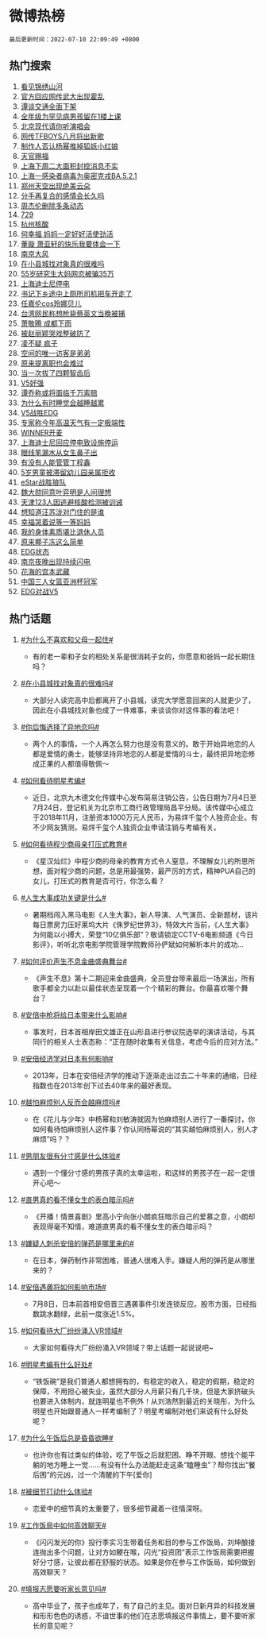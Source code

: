 # 微博热榜

`最后更新时间：2022-07-10 22:09:49 +0800`

## 热门搜索

1. [看见锦绣山河](https://m.weibo.cn/search?containerid=100103type%3D1%26t%3D10%26q%3D%23%E7%9C%8B%E8%A7%81%E9%94%A6%E7%BB%A3%E5%B1%B1%E6%B2%B3%23&stream_entry_id=51&isnewpage=1&extparam=seat%3D1%26filter_type%3Drealtimehot%26dgr%3D0%26cate%3D10103%26pos%3D0%26c_type%3D51%26display_time%3D1657462188%26pre_seqid%3D165746218818602870237&luicode=10000011&lfid=106003type%253D25%2526t%253D3%2526disable_hot%253D1%2526filter_type%253Drealtimehot)
1. [官方回应网传武大出现霍乱](https://m.weibo.cn/search?containerid=100103type%3D1%26t%3D10%26q%3D%23%E5%AE%98%E6%96%B9%E5%9B%9E%E5%BA%94%E7%BD%91%E4%BC%A0%E6%AD%A6%E5%A4%A7%E5%87%BA%E7%8E%B0%E9%9C%8D%E4%B9%B1%23&stream_entry_id=31&isnewpage=1&extparam=seat%3D1%26filter_type%3Drealtimehot%26dgr%3D0%26c_type%3D31%26realpos%3D1%26flag%3D2%26cate%3D0%26lcate%3D5001%26pos%3D0%26display_time%3D1657462188%26pre_seqid%3D165746218818602870237&luicode=10000011&lfid=106003type%253D25%2526t%253D3%2526disable_hot%253D1%2526filter_type%253Drealtimehot)
1. [谭谈交通全面下架](https://m.weibo.cn/search?containerid=100103type%3D1%26t%3D10%26q%3D%23%E8%B0%AD%E8%B0%88%E4%BA%A4%E9%80%9A%E5%85%A8%E9%9D%A2%E4%B8%8B%E6%9E%B6%23&stream_entry_id=31&isnewpage=1&extparam=seat%3D1%26filter_type%3Drealtimehot%26dgr%3D0%26c_type%3D31%26realpos%3D2%26flag%3D16%26cate%3D0%26lcate%3D5001%26pos%3D1%26display_time%3D1657462188%26pre_seqid%3D165746218818602870237&luicode=10000011&lfid=106003type%253D25%2526t%253D3%2526disable_hot%253D1%2526filter_type%253Drealtimehot)
1. [全年级为罕见病男孩留在1楼上课](https://m.weibo.cn/search?containerid=100103type%3D1%26t%3D10%26q%3D%23%E5%85%A8%E5%B9%B4%E7%BA%A7%E4%B8%BA%E7%BD%95%E8%A7%81%E7%97%85%E7%94%B7%E5%AD%A9%E7%95%99%E5%9C%A81%E6%A5%BC%E4%B8%8A%E8%AF%BE%23&stream_entry_id=31&isnewpage=1&extparam=seat%3D1%26filter_type%3Drealtimehot%26dgr%3D0%26c_type%3D31%26realpos%3D3%26flag%3D0%26cate%3D0%26lcate%3D5001%26pos%3D2%26display_time%3D1657462188%26pre_seqid%3D165746218818602870237&luicode=10000011&lfid=106003type%253D25%2526t%253D3%2526disable_hot%253D1%2526filter_type%253Drealtimehot)
1. [北京现代请你听演唱会](https://m.weibo.cn/search?containerid=100103type%3D1%26t%3D10%26q%3D%23%E5%8C%97%E4%BA%AC%E7%8E%B0%E4%BB%A3%E8%AF%B7%E4%BD%A0%E5%90%AC%E6%BC%94%E5%94%B1%E4%BC%9A%23&stream_entry_id=31&isnewpage=1&extparam=seat%3D1%26filter_type%3Drealtimehot%26adid%3D159194%26c_type%3D31%26dgr%3D0%26cate%3D0%26topic_ad%3D1%26lcate%3D5001%26pos%3D3%26display_time%3D1657462188%26pre_seqid%3D165746218818602870237&luicode=10000011&lfid=106003type%253D25%2526t%253D3%2526disable_hot%253D1%2526filter_type%253Drealtimehot)
1. [网传TFBOYS八月将出新歌](https://m.weibo.cn/search?containerid=100103type%3D1%26t%3D10%26q%3D%23%E7%BD%91%E4%BC%A0TFBOYS%E5%85%AB%E6%9C%88%E5%B0%86%E5%87%BA%E6%96%B0%E6%AD%8C%23&stream_entry_id=31&isnewpage=1&extparam=seat%3D1%26filter_type%3Drealtimehot%26dgr%3D0%26c_type%3D31%26realpos%3D4%26flag%3D2%26cate%3D0%26lcate%3D5001%26pos%3D4%26display_time%3D1657462188%26pre_seqid%3D165746218818602870237&luicode=10000011&lfid=106003type%253D25%2526t%253D3%2526disable_hot%253D1%2526filter_type%253Drealtimehot)
1. [制作人否认杨幂推掉狐妖小红娘](https://m.weibo.cn/search?containerid=100103type%3D1%26t%3D10%26q%3D%23%E5%88%B6%E4%BD%9C%E4%BA%BA%E5%90%A6%E8%AE%A4%E6%9D%A8%E5%B9%82%E6%8E%A8%E6%8E%89%E7%8B%90%E5%A6%96%E5%B0%8F%E7%BA%A2%E5%A8%98%23&stream_entry_id=31&isnewpage=1&extparam=seat%3D1%26filter_type%3Drealtimehot%26dgr%3D0%26c_type%3D31%26realpos%3D5%26flag%3D2%26cate%3D0%26lcate%3D5001%26pos%3D5%26display_time%3D1657462188%26pre_seqid%3D165746218818602870237&luicode=10000011&lfid=106003type%253D25%2526t%253D3%2526disable_hot%253D1%2526filter_type%253Drealtimehot)
1. [天官赐福](https://m.weibo.cn/search?containerid=100103type%3D1%26t%3D10%26q%3D%E5%A4%A9%E5%AE%98%E8%B5%90%E7%A6%8F&stream_entry_id=31&isnewpage=1&extparam=seat%3D1%26filter_type%3Drealtimehot%26dgr%3D0%26c_type%3D31%26realpos%3D6%26flag%3D16%26cate%3D0%26lcate%3D5001%26pos%3D6%26display_time%3D1657462188%26pre_seqid%3D165746218818602870237&luicode=10000011&lfid=106003type%253D25%2526t%253D3%2526disable_hot%253D1%2526filter_type%253Drealtimehot)
1. [上海下周二大面积封控消息不实](https://m.weibo.cn/search?containerid=100103type%3D1%26t%3D10%26q%3D%23%E4%B8%8A%E6%B5%B7%E4%B8%8B%E5%91%A8%E4%BA%8C%E5%A4%A7%E9%9D%A2%E7%A7%AF%E5%B0%81%E6%8E%A7%E6%B6%88%E6%81%AF%E4%B8%8D%E5%AE%9E%23&stream_entry_id=31&isnewpage=1&extparam=seat%3D1%26filter_type%3Drealtimehot%26dgr%3D0%26c_type%3D31%26realpos%3D7%26flag%3D0%26cate%3D0%26lcate%3D5001%26pos%3D7%26display_time%3D1657462188%26pre_seqid%3D165746218818602870237&luicode=10000011&lfid=106003type%253D25%2526t%253D3%2526disable_hot%253D1%2526filter_type%253Drealtimehot)
1. [上海一感染者病毒为奥密克戎BA.5.2.1](https://m.weibo.cn/search?containerid=100103type%3D1%26t%3D10%26q%3D%23%E4%B8%8A%E6%B5%B7%E4%B8%80%E6%84%9F%E6%9F%93%E8%80%85%E7%97%85%E6%AF%92%E4%B8%BA%E5%A5%A5%E5%AF%86%E5%85%8B%E6%88%8EBA.5.2.1%23&stream_entry_id=31&isnewpage=1&extparam=seat%3D1%26filter_type%3Drealtimehot%26dgr%3D0%26c_type%3D31%26realpos%3D8%26flag%3D2%26cate%3D0%26lcate%3D5001%26pos%3D8%26display_time%3D1657462188%26pre_seqid%3D165746218818602870237&luicode=10000011&lfid=106003type%253D25%2526t%253D3%2526disable_hot%253D1%2526filter_type%253Drealtimehot)
1. [郑州天空出现绝美云朵](https://m.weibo.cn/search?containerid=100103type%3D1%26t%3D10%26q%3D%23%E9%83%91%E5%B7%9E%E5%A4%A9%E7%A9%BA%E5%87%BA%E7%8E%B0%E7%BB%9D%E7%BE%8E%E4%BA%91%E6%9C%B5%23&stream_entry_id=31&isnewpage=1&extparam=seat%3D1%26filter_type%3Drealtimehot%26dgr%3D0%26c_type%3D31%26realpos%3D9%26flag%3D0%26cate%3D0%26lcate%3D5001%26pos%3D9%26display_time%3D1657462188%26pre_seqid%3D165746218818602870237&luicode=10000011&lfid=106003type%253D25%2526t%253D3%2526disable_hot%253D1%2526filter_type%253Drealtimehot)
1. [分手再复合的感情会长久吗](https://m.weibo.cn/search?containerid=100103type%3D1%26t%3D10%26q%3D%23%E5%88%86%E6%89%8B%E5%86%8D%E5%A4%8D%E5%90%88%E7%9A%84%E6%84%9F%E6%83%85%E4%BC%9A%E9%95%BF%E4%B9%85%E5%90%97%23&stream_entry_id=31&isnewpage=1&extparam=seat%3D1%26filter_type%3Drealtimehot%26dgr%3D0%26c_type%3D31%26realpos%3D10%26flag%3D0%26cate%3D0%26lcate%3D5001%26pos%3D10%26display_time%3D1657462188%26pre_seqid%3D165746218818602870237&luicode=10000011&lfid=106003type%253D25%2526t%253D3%2526disable_hot%253D1%2526filter_type%253Drealtimehot)
1. [周杰伦删除多条动态](https://m.weibo.cn/search?containerid=100103type%3D1%26t%3D10%26q%3D%23%E5%91%A8%E6%9D%B0%E4%BC%A6%E5%88%A0%E9%99%A4%E5%A4%9A%E6%9D%A1%E5%8A%A8%E6%80%81%23&stream_entry_id=31&isnewpage=1&extparam=seat%3D1%26filter_type%3Drealtimehot%26dgr%3D0%26c_type%3D31%26realpos%3D11%26flag%3D2%26cate%3D0%26lcate%3D5001%26pos%3D11%26display_time%3D1657462188%26pre_seqid%3D165746218818602870237&luicode=10000011&lfid=106003type%253D25%2526t%253D3%2526disable_hot%253D1%2526filter_type%253Drealtimehot)
1. [729](https://m.weibo.cn/search?containerid=100103type%3D1%26t%3D10%26q%3D729&stream_entry_id=31&isnewpage=1&extparam=seat%3D1%26filter_type%3Drealtimehot%26dgr%3D0%26c_type%3D31%26realpos%3D12%26flag%3D2%26cate%3D0%26lcate%3D5001%26pos%3D12%26display_time%3D1657462188%26pre_seqid%3D165746218818602870237&luicode=10000011&lfid=106003type%253D25%2526t%253D3%2526disable_hot%253D1%2526filter_type%253Drealtimehot)
1. [杭州核酸](https://m.weibo.cn/search?containerid=100103type%3D1%26t%3D10%26q%3D%23%E6%9D%AD%E5%B7%9E%E6%A0%B8%E9%85%B8%23&stream_entry_id=31&isnewpage=1&extparam=seat%3D1%26filter_type%3Drealtimehot%26dgr%3D0%26c_type%3D31%26realpos%3D13%26flag%3D0%26cate%3D0%26lcate%3D5001%26pos%3D13%26display_time%3D1657462188%26pre_seqid%3D165746218818602870237&luicode=10000011&lfid=106003type%253D25%2526t%253D3%2526disable_hot%253D1%2526filter_type%253Drealtimehot)
1. [何幸福 妈妈一定好好活使劲活](https://m.weibo.cn/search?containerid=100103type%3D1%26t%3D10%26q%3D%E4%BD%95%E5%B9%B8%E7%A6%8F+%E5%A6%88%E5%A6%88%E4%B8%80%E5%AE%9A%E5%A5%BD%E5%A5%BD%E6%B4%BB%E4%BD%BF%E5%8A%B2%E6%B4%BB&stream_entry_id=31&isnewpage=1&extparam=seat%3D1%26filter_type%3Drealtimehot%26dgr%3D0%26c_type%3D31%26realpos%3D14%26flag%3D1%26cate%3D0%26lcate%3D5001%26pos%3D14%26display_time%3D1657462188%26pre_seqid%3D165746218818602870237&luicode=10000011&lfid=106003type%253D25%2526t%253D3%2526disable_hot%253D1%2526filter_type%253Drealtimehot)
1. [董璇 萧亚轩的快乐我要体会一下](https://m.weibo.cn/search?containerid=100103type%3D1%26t%3D10%26q%3D%E8%91%A3%E7%92%87+%E8%90%A7%E4%BA%9A%E8%BD%A9%E7%9A%84%E5%BF%AB%E4%B9%90%E6%88%91%E8%A6%81%E4%BD%93%E4%BC%9A%E4%B8%80%E4%B8%8B&stream_entry_id=31&isnewpage=1&extparam=seat%3D1%26filter_type%3Drealtimehot%26dgr%3D0%26c_type%3D31%26realpos%3D15%26flag%3D1%26cate%3D0%26lcate%3D5001%26pos%3D15%26display_time%3D1657462188%26pre_seqid%3D165746218818602870237&luicode=10000011&lfid=106003type%253D25%2526t%253D3%2526disable_hot%253D1%2526filter_type%253Drealtimehot)
1. [南京大风](https://m.weibo.cn/search?containerid=100103type%3D1%26t%3D10%26q%3D%E5%8D%97%E4%BA%AC%E5%A4%A7%E9%A3%8E&stream_entry_id=31&isnewpage=1&extparam=seat%3D1%26filter_type%3Drealtimehot%26dgr%3D0%26c_type%3D31%26realpos%3D16%26flag%3D1%26cate%3D0%26lcate%3D5001%26pos%3D16%26display_time%3D1657462188%26pre_seqid%3D165746218818602870237&luicode=10000011&lfid=106003type%253D25%2526t%253D3%2526disable_hot%253D1%2526filter_type%253Drealtimehot)
1. [在小县城找对象真的很难吗](https://m.weibo.cn/search?containerid=100103type%3D1%26t%3D10%26q%3D%23%E5%9C%A8%E5%B0%8F%E5%8E%BF%E5%9F%8E%E6%89%BE%E5%AF%B9%E8%B1%A1%E7%9C%9F%E7%9A%84%E5%BE%88%E9%9A%BE%E5%90%97%23&stream_entry_id=31&isnewpage=1&extparam=seat%3D1%26filter_type%3Drealtimehot%26dgr%3D0%26c_type%3D31%26realpos%3D17%26flag%3D0%26cate%3D0%26lcate%3D5001%26pos%3D17%26display_time%3D1657462188%26pre_seqid%3D165746218818602870237&luicode=10000011&lfid=106003type%253D25%2526t%253D3%2526disable_hot%253D1%2526filter_type%253Drealtimehot)
1. [55岁研究生大妈网恋被骗35万](https://m.weibo.cn/search?containerid=100103type%3D1%26t%3D10%26q%3D%2355%E5%B2%81%E7%A0%94%E7%A9%B6%E7%94%9F%E5%A4%A7%E5%A6%88%E7%BD%91%E6%81%8B%E8%A2%AB%E9%AA%9735%E4%B8%87%23&stream_entry_id=31&isnewpage=1&extparam=seat%3D1%26filter_type%3Drealtimehot%26dgr%3D0%26c_type%3D31%26realpos%3D18%26flag%3D0%26cate%3D0%26lcate%3D5001%26pos%3D18%26display_time%3D1657462188%26pre_seqid%3D165746218818602870237&luicode=10000011&lfid=106003type%253D25%2526t%253D3%2526disable_hot%253D1%2526filter_type%253Drealtimehot)
1. [上海迪士尼停电](https://m.weibo.cn/search?containerid=100103type%3D1%26t%3D10%26q%3D%23%E4%B8%8A%E6%B5%B7%E8%BF%AA%E5%A3%AB%E5%B0%BC%E5%81%9C%E7%94%B5%23&stream_entry_id=31&isnewpage=1&extparam=seat%3D1%26filter_type%3Drealtimehot%26dgr%3D0%26c_type%3D31%26realpos%3D19%26flag%3D0%26cate%3D0%26lcate%3D5001%26pos%3D19%26display_time%3D1657462188%26pre_seqid%3D165746218818602870237&luicode=10000011&lfid=106003type%253D25%2526t%253D3%2526disable_hot%253D1%2526filter_type%253Drealtimehot)
1. [书记下乡途中上厕所司机把车开走了](https://m.weibo.cn/search?containerid=100103type%3D1%26t%3D10%26q%3D%23%E4%B9%A6%E8%AE%B0%E4%B8%8B%E4%B9%A1%E9%80%94%E4%B8%AD%E4%B8%8A%E5%8E%95%E6%89%80%E5%8F%B8%E6%9C%BA%E6%8A%8A%E8%BD%A6%E5%BC%80%E8%B5%B0%E4%BA%86%23&stream_entry_id=31&isnewpage=1&extparam=seat%3D1%26filter_type%3Drealtimehot%26dgr%3D0%26c_type%3D31%26realpos%3D20%26flag%3D0%26cate%3D0%26lcate%3D5001%26pos%3D20%26display_time%3D1657462188%26pre_seqid%3D165746218818602870237&luicode=10000011&lfid=106003type%253D25%2526t%253D3%2526disable_hot%253D1%2526filter_type%253Drealtimehot)
1. [任嘉伦cos玲娜贝儿](https://m.weibo.cn/search?containerid=100103type%3D1%26t%3D10%26q%3D%23%E4%BB%BB%E5%98%89%E4%BC%A6cos%E7%8E%B2%E5%A8%9C%E8%B4%9D%E5%84%BF%23&stream_entry_id=31&isnewpage=1&extparam=seat%3D1%26filter_type%3Drealtimehot%26dgr%3D0%26c_type%3D31%26realpos%3D21%26flag%3D0%26cate%3D0%26lcate%3D5001%26pos%3D21%26display_time%3D1657462188%26pre_seqid%3D165746218818602870237&luicode=10000011&lfid=106003type%253D25%2526t%253D3%2526disable_hot%253D1%2526filter_type%253Drealtimehot)
1. [台湾网民称想枪毙蔡英文当晚被捕](https://m.weibo.cn/search?containerid=100103type%3D1%26t%3D10%26q%3D%23%E5%8F%B0%E6%B9%BE%E7%BD%91%E6%B0%91%E7%A7%B0%E6%83%B3%E6%9E%AA%E6%AF%99%E8%94%A1%E8%8B%B1%E6%96%87%E5%BD%93%E6%99%9A%E8%A2%AB%E6%8D%95%23&stream_entry_id=31&isnewpage=1&extparam=seat%3D1%26filter_type%3Drealtimehot%26dgr%3D0%26c_type%3D31%26realpos%3D22%26flag%3D2%26cate%3D0%26lcate%3D5001%26pos%3D22%26display_time%3D1657462188%26pre_seqid%3D165746218818602870237&luicode=10000011&lfid=106003type%253D25%2526t%253D3%2526disable_hot%253D1%2526filter_type%253Drealtimehot)
1. [萧敬腾 成都下雨](https://m.weibo.cn/search?containerid=100103type%3D1%26t%3D10%26q%3D%E8%90%A7%E6%95%AC%E8%85%BE+%E6%88%90%E9%83%BD%E4%B8%8B%E9%9B%A8&stream_entry_id=31&isnewpage=1&extparam=seat%3D1%26filter_type%3Drealtimehot%26dgr%3D0%26c_type%3D31%26realpos%3D23%26flag%3D1%26cate%3D0%26lcate%3D5001%26pos%3D23%26display_time%3D1657462188%26pre_seqid%3D165746218818602870237&luicode=10000011&lfid=106003type%253D25%2526t%253D3%2526disable_hot%253D1%2526filter_type%253Drealtimehot)
1. [被赵丽颖哭戏整破防了](https://m.weibo.cn/search?containerid=100103type%3D1%26t%3D10%26q%3D%E8%A2%AB%E8%B5%B5%E4%B8%BD%E9%A2%96%E5%93%AD%E6%88%8F%E6%95%B4%E7%A0%B4%E9%98%B2%E4%BA%86&stream_entry_id=31&isnewpage=1&extparam=seat%3D1%26filter_type%3Drealtimehot%26dgr%3D0%26c_type%3D31%26realpos%3D24%26flag%3D1%26cate%3D0%26lcate%3D5001%26pos%3D24%26display_time%3D1657462188%26pre_seqid%3D165746218818602870237&luicode=10000011&lfid=106003type%253D25%2526t%253D3%2526disable_hot%253D1%2526filter_type%253Drealtimehot)
1. [凌不疑 疯子](https://m.weibo.cn/search?containerid=100103type%3D1%26t%3D10%26q%3D%E5%87%8C%E4%B8%8D%E7%96%91+%E7%96%AF%E5%AD%90&stream_entry_id=31&isnewpage=1&extparam=seat%3D1%26filter_type%3Drealtimehot%26dgr%3D0%26c_type%3D31%26realpos%3D25%26flag%3D0%26cate%3D0%26lcate%3D5001%26pos%3D25%26display_time%3D1657462188%26pre_seqid%3D165746218818602870237&luicode=10000011&lfid=106003type%253D25%2526t%253D3%2526disable_hot%253D1%2526filter_type%253Drealtimehot)
1. [空间的唯一访客是弟弟](https://m.weibo.cn/search?containerid=100103type%3D1%26t%3D10%26q%3D%23%E7%A9%BA%E9%97%B4%E7%9A%84%E5%94%AF%E4%B8%80%E8%AE%BF%E5%AE%A2%E6%98%AF%E5%BC%9F%E5%BC%9F%23&stream_entry_id=31&isnewpage=1&extparam=seat%3D1%26filter_type%3Drealtimehot%26dgr%3D0%26c_type%3D31%26realpos%3D26%26flag%3D1%26cate%3D0%26lcate%3D5001%26pos%3D26%26display_time%3D1657462188%26pre_seqid%3D165746218818602870237&luicode=10000011&lfid=106003type%253D25%2526t%253D3%2526disable_hot%253D1%2526filter_type%253Drealtimehot)
1. [原来提离职也会难过](https://m.weibo.cn/search?containerid=100103type%3D1%26t%3D10%26q%3D%23%E5%8E%9F%E6%9D%A5%E6%8F%90%E7%A6%BB%E8%81%8C%E4%B9%9F%E4%BC%9A%E9%9A%BE%E8%BF%87%23&stream_entry_id=31&isnewpage=1&extparam=seat%3D1%26filter_type%3Drealtimehot%26dgr%3D0%26c_type%3D31%26realpos%3D27%26flag%3D1%26cate%3D0%26lcate%3D5001%26pos%3D27%26display_time%3D1657462188%26pre_seqid%3D165746218818602870237&luicode=10000011&lfid=106003type%253D25%2526t%253D3%2526disable_hot%253D1%2526filter_type%253Drealtimehot)
1. [当一次拔了四颗智齿后](https://m.weibo.cn/search?containerid=100103type%3D1%26t%3D10%26q%3D%23%E5%BD%93%E4%B8%80%E6%AC%A1%E6%8B%94%E4%BA%86%E5%9B%9B%E9%A2%97%E6%99%BA%E9%BD%BF%E5%90%8E%23&stream_entry_id=31&isnewpage=1&extparam=seat%3D1%26filter_type%3Drealtimehot%26dgr%3D0%26c_type%3D31%26realpos%3D28%26flag%3D0%26cate%3D0%26lcate%3D5001%26pos%3D28%26display_time%3D1657462188%26pre_seqid%3D165746218818602870237&luicode=10000011&lfid=106003type%253D25%2526t%253D3%2526disable_hot%253D1%2526filter_type%253Drealtimehot)
1. [V5好强](https://m.weibo.cn/search?containerid=100103type%3D1%26t%3D10%26q%3DV5%E5%A5%BD%E5%BC%BA&stream_entry_id=31&isnewpage=1&extparam=seat%3D1%26filter_type%3Drealtimehot%26dgr%3D0%26c_type%3D31%26realpos%3D29%26flag%3D1%26cate%3D0%26lcate%3D5001%26pos%3D29%26display_time%3D1657462188%26pre_seqid%3D165746218818602870237&luicode=10000011&lfid=106003type%253D25%2526t%253D3%2526disable_hot%253D1%2526filter_type%253Drealtimehot)
1. [谭乔称或将面临千万索赔](https://m.weibo.cn/search?containerid=100103type%3D1%26t%3D10%26q%3D%23%E8%B0%AD%E4%B9%94%E7%A7%B0%E6%88%96%E5%B0%86%E9%9D%A2%E4%B8%B4%E5%8D%83%E4%B8%87%E7%B4%A2%E8%B5%94%23&stream_entry_id=31&isnewpage=1&extparam=seat%3D1%26filter_type%3Drealtimehot%26dgr%3D0%26c_type%3D31%26realpos%3D30%26flag%3D1%26cate%3D0%26lcate%3D5001%26pos%3D30%26display_time%3D1657462188%26pre_seqid%3D165746218818602870237&luicode=10000011&lfid=106003type%253D25%2526t%253D3%2526disable_hot%253D1%2526filter_type%253Drealtimehot)
1. [为什么有时睡觉会越睡越累](https://m.weibo.cn/search?containerid=100103type%3D1%26t%3D10%26q%3D%23%E4%B8%BA%E4%BB%80%E4%B9%88%E6%9C%89%E6%97%B6%E7%9D%A1%E8%A7%89%E4%BC%9A%E8%B6%8A%E7%9D%A1%E8%B6%8A%E7%B4%AF%23&stream_entry_id=31&isnewpage=1&extparam=seat%3D1%26filter_type%3Drealtimehot%26dgr%3D0%26c_type%3D31%26realpos%3D31%26flag%3D1%26cate%3D0%26lcate%3D5001%26pos%3D31%26display_time%3D1657462188%26pre_seqid%3D165746218818602870237&luicode=10000011&lfid=106003type%253D25%2526t%253D3%2526disable_hot%253D1%2526filter_type%253Drealtimehot)
1. [V5战胜EDG](https://m.weibo.cn/search?containerid=100103type%3D1%26t%3D10%26q%3D%23V5%E6%88%98%E8%83%9CEDG%23&stream_entry_id=31&isnewpage=1&extparam=seat%3D1%26filter_type%3Drealtimehot%26dgr%3D0%26c_type%3D31%26realpos%3D32%26flag%3D1%26cate%3D0%26lcate%3D5001%26pos%3D32%26display_time%3D1657462188%26pre_seqid%3D165746218818602870237&luicode=10000011&lfid=106003type%253D25%2526t%253D3%2526disable_hot%253D1%2526filter_type%253Drealtimehot)
1. [专家称今年高温天气有一定极端性](https://m.weibo.cn/search?containerid=100103type%3D1%26t%3D10%26q%3D%23%E4%B8%93%E5%AE%B6%E7%A7%B0%E4%BB%8A%E5%B9%B4%E9%AB%98%E6%B8%A9%E5%A4%A9%E6%B0%94%E6%9C%89%E4%B8%80%E5%AE%9A%E6%9E%81%E7%AB%AF%E6%80%A7%23&stream_entry_id=31&isnewpage=1&extparam=seat%3D1%26filter_type%3Drealtimehot%26dgr%3D0%26c_type%3D31%26realpos%3D33%26flag%3D0%26cate%3D0%26lcate%3D5001%26pos%3D33%26display_time%3D1657462188%26pre_seqid%3D165746218818602870237&luicode=10000011&lfid=106003type%253D25%2526t%253D3%2526disable_hot%253D1%2526filter_type%253Drealtimehot)
1. [WINNER开麦](https://m.weibo.cn/search?containerid=100103type%3D1%26t%3D10%26q%3D%23WINNER%E5%BC%80%E9%BA%A6%23&stream_entry_id=31&isnewpage=1&extparam=seat%3D1%26filter_type%3Drealtimehot%26dgr%3D0%26c_type%3D31%26realpos%3D34%26flag%3D1%26cate%3D0%26lcate%3D5001%26pos%3D34%26display_time%3D1657462188%26pre_seqid%3D165746218818602870237&luicode=10000011&lfid=106003type%253D25%2526t%253D3%2526disable_hot%253D1%2526filter_type%253Drealtimehot)
1. [上海迪士尼回应停电致设施停运](https://m.weibo.cn/search?containerid=100103type%3D1%26t%3D10%26q%3D%23%E4%B8%8A%E6%B5%B7%E8%BF%AA%E5%A3%AB%E5%B0%BC%E5%9B%9E%E5%BA%94%E5%81%9C%E7%94%B5%E8%87%B4%E8%AE%BE%E6%96%BD%E5%81%9C%E8%BF%90%23&stream_entry_id=31&isnewpage=1&extparam=seat%3D1%26filter_type%3Drealtimehot%26dgr%3D0%26c_type%3D31%26realpos%3D35%26flag%3D1%26cate%3D0%26lcate%3D5001%26pos%3D35%26display_time%3D1657462188%26pre_seqid%3D165746218818602870237&luicode=10000011&lfid=106003type%253D25%2526t%253D3%2526disable_hot%253D1%2526filter_type%253Drealtimehot)
1. [眼线笔漏水从女生鼻子出](https://m.weibo.cn/search?containerid=100103type%3D1%26t%3D10%26q%3D%23%E7%9C%BC%E7%BA%BF%E7%AC%94%E6%BC%8F%E6%B0%B4%E4%BB%8E%E5%A5%B3%E7%94%9F%E9%BC%BB%E5%AD%90%E5%87%BA%23&stream_entry_id=31&isnewpage=1&extparam=seat%3D1%26filter_type%3Drealtimehot%26dgr%3D0%26c_type%3D31%26realpos%3D36%26flag%3D0%26cate%3D0%26lcate%3D5001%26pos%3D36%26display_time%3D1657462188%26pre_seqid%3D165746218818602870237&luicode=10000011&lfid=106003type%253D25%2526t%253D3%2526disable_hot%253D1%2526filter_type%253Drealtimehot)
1. [有没有人能管管丁程鑫](https://m.weibo.cn/search?containerid=100103type%3D1%26t%3D10%26q%3D%23%E6%9C%89%E6%B2%A1%E6%9C%89%E4%BA%BA%E8%83%BD%E7%AE%A1%E7%AE%A1%E4%B8%81%E7%A8%8B%E9%91%AB%23&stream_entry_id=31&isnewpage=1&extparam=seat%3D1%26filter_type%3Drealtimehot%26dgr%3D0%26c_type%3D31%26realpos%3D37%26flag%3D1%26cate%3D0%26lcate%3D5001%26pos%3D37%26display_time%3D1657462188%26pre_seqid%3D165746218818602870237&luicode=10000011&lfid=106003type%253D25%2526t%253D3%2526disable_hot%253D1%2526filter_type%253Drealtimehot)
1. [5岁男童被滞留幼儿园亲属拒收](https://m.weibo.cn/search?containerid=100103type%3D1%26t%3D10%26q%3D%235%E5%B2%81%E7%94%B7%E7%AB%A5%E8%A2%AB%E6%BB%9E%E7%95%99%E5%B9%BC%E5%84%BF%E5%9B%AD%E4%BA%B2%E5%B1%9E%E6%8B%92%E6%94%B6%23&stream_entry_id=31&isnewpage=1&extparam=seat%3D1%26filter_type%3Drealtimehot%26dgr%3D0%26c_type%3D31%26realpos%3D38%26flag%3D0%26cate%3D0%26lcate%3D5001%26pos%3D38%26display_time%3D1657462188%26pre_seqid%3D165746218818602870237&luicode=10000011&lfid=106003type%253D25%2526t%253D3%2526disable_hot%253D1%2526filter_type%253Drealtimehot)
1. [eStar战胜狼队](https://m.weibo.cn/search?containerid=100103type%3D1%26t%3D10%26q%3D%23eStar%E6%88%98%E8%83%9C%E7%8B%BC%E9%98%9F%23&stream_entry_id=31&isnewpage=1&extparam=seat%3D1%26filter_type%3Drealtimehot%26dgr%3D0%26c_type%3D31%26realpos%3D39%26flag%3D1%26cate%3D0%26lcate%3D5001%26pos%3D39%26display_time%3D1657462188%26pre_seqid%3D165746218818602870237&luicode=10000011&lfid=106003type%253D25%2526t%253D3%2526disable_hot%253D1%2526filter_type%253Drealtimehot)
1. [魏大勋同意叶弈明是人间理想](https://m.weibo.cn/search?containerid=100103type%3D1%26t%3D10%26q%3D%23%E9%AD%8F%E5%A4%A7%E5%8B%8B%E5%90%8C%E6%84%8F%E5%8F%B6%E5%BC%88%E6%98%8E%E6%98%AF%E4%BA%BA%E9%97%B4%E7%90%86%E6%83%B3%23&stream_entry_id=31&isnewpage=1&extparam=seat%3D1%26filter_type%3Drealtimehot%26dgr%3D0%26c_type%3D31%26realpos%3D40%26flag%3D1%26cate%3D0%26lcate%3D5001%26pos%3D40%26display_time%3D1657462188%26pre_seqid%3D165746218818602870237&luicode=10000011&lfid=106003type%253D25%2526t%253D3%2526disable_hot%253D1%2526filter_type%253Drealtimehot)
1. [天津123人因逃避核酸检测被训诫](https://m.weibo.cn/search?containerid=100103type%3D1%26t%3D10%26q%3D%23%E5%A4%A9%E6%B4%A5123%E4%BA%BA%E5%9B%A0%E9%80%83%E9%81%BF%E6%A0%B8%E9%85%B8%E6%A3%80%E6%B5%8B%E8%A2%AB%E8%AE%AD%E8%AF%AB%23&stream_entry_id=31&isnewpage=1&extparam=seat%3D1%26filter_type%3Drealtimehot%26dgr%3D0%26c_type%3D31%26realpos%3D41%26flag%3D0%26cate%3D0%26lcate%3D5001%26pos%3D41%26display_time%3D1657462188%26pre_seqid%3D165746218818602870237&luicode=10000011&lfid=106003type%253D25%2526t%253D3%2526disable_hot%253D1%2526filter_type%253Drealtimehot)
1. [想知道汪苏泷对门住的是谁](https://m.weibo.cn/search?containerid=100103type%3D1%26t%3D10%26q%3D%23%E6%83%B3%E7%9F%A5%E9%81%93%E6%B1%AA%E8%8B%8F%E6%B3%B7%E5%AF%B9%E9%97%A8%E4%BD%8F%E7%9A%84%E6%98%AF%E8%B0%81%23&stream_entry_id=31&isnewpage=1&extparam=seat%3D1%26filter_type%3Drealtimehot%26dgr%3D0%26c_type%3D31%26realpos%3D42%26flag%3D1%26cate%3D0%26lcate%3D5001%26pos%3D42%26display_time%3D1657462188%26pre_seqid%3D165746218818602870237&luicode=10000011&lfid=106003type%253D25%2526t%253D3%2526disable_hot%253D1%2526filter_type%253Drealtimehot)
1. [幸福哭着说等一等妈妈](https://m.weibo.cn/search?containerid=100103type%3D1%26t%3D10%26q%3D%23%E5%B9%B8%E7%A6%8F%E5%93%AD%E7%9D%80%E8%AF%B4%E7%AD%89%E4%B8%80%E7%AD%89%E5%A6%88%E5%A6%88%23&stream_entry_id=31&isnewpage=1&extparam=seat%3D1%26filter_type%3Drealtimehot%26dgr%3D0%26c_type%3D31%26realpos%3D43%26flag%3D1%26cate%3D0%26lcate%3D5001%26pos%3D43%26display_time%3D1657462188%26pre_seqid%3D165746218818602870237&luicode=10000011&lfid=106003type%253D25%2526t%253D3%2526disable_hot%253D1%2526filter_type%253Drealtimehot)
1. [我的身体素质堪比退休人员](https://m.weibo.cn/search?containerid=100103type%3D1%26t%3D10%26q%3D%23%E6%88%91%E7%9A%84%E8%BA%AB%E4%BD%93%E7%B4%A0%E8%B4%A8%E5%A0%AA%E6%AF%94%E9%80%80%E4%BC%91%E4%BA%BA%E5%91%98%23&stream_entry_id=31&isnewpage=1&extparam=seat%3D1%26filter_type%3Drealtimehot%26dgr%3D0%26c_type%3D31%26realpos%3D44%26flag%3D1%26cate%3D0%26lcate%3D5001%26pos%3D44%26display_time%3D1657462188%26pre_seqid%3D165746218818602870237&luicode=10000011&lfid=106003type%253D25%2526t%253D3%2526disable_hot%253D1%2526filter_type%253Drealtimehot)
1. [原来椰子冻这么简单](https://m.weibo.cn/search?containerid=100103type%3D1%26t%3D10%26q%3D%23%E5%8E%9F%E6%9D%A5%E6%A4%B0%E5%AD%90%E5%86%BB%E8%BF%99%E4%B9%88%E7%AE%80%E5%8D%95%23&stream_entry_id=31&isnewpage=1&extparam=seat%3D1%26filter_type%3Drealtimehot%26dgr%3D0%26c_type%3D31%26realpos%3D45%26flag%3D0%26cate%3D0%26lcate%3D5001%26pos%3D45%26display_time%3D1657462188%26pre_seqid%3D165746218818602870237&luicode=10000011&lfid=106003type%253D25%2526t%253D3%2526disable_hot%253D1%2526filter_type%253Drealtimehot)
1. [EDG状态](https://m.weibo.cn/search?containerid=100103type%3D1%26t%3D10%26q%3D%23EDG%E7%8A%B6%E6%80%81%23&stream_entry_id=31&isnewpage=1&extparam=seat%3D1%26filter_type%3Drealtimehot%26dgr%3D0%26c_type%3D31%26realpos%3D46%26flag%3D1%26cate%3D0%26lcate%3D5001%26pos%3D46%26display_time%3D1657462188%26pre_seqid%3D165746218818602870237&luicode=10000011&lfid=106003type%253D25%2526t%253D3%2526disable_hot%253D1%2526filter_type%253Drealtimehot)
1. [南京夜晚出现持续闪电](https://m.weibo.cn/search?containerid=100103type%3D1%26t%3D10%26q%3D%23%E5%8D%97%E4%BA%AC%E5%A4%9C%E6%99%9A%E5%87%BA%E7%8E%B0%E6%8C%81%E7%BB%AD%E9%97%AA%E7%94%B5%23&stream_entry_id=31&isnewpage=1&extparam=seat%3D1%26filter_type%3Drealtimehot%26dgr%3D0%26c_type%3D31%26realpos%3D47%26flag%3D1%26cate%3D0%26lcate%3D5001%26pos%3D47%26display_time%3D1657462188%26pre_seqid%3D165746218818602870237&luicode=10000011&lfid=106003type%253D25%2526t%253D3%2526disable_hot%253D1%2526filter_type%253Drealtimehot)
1. [花海的宫本武藏](https://m.weibo.cn/search?containerid=100103type%3D1%26t%3D10%26q%3D%23%E8%8A%B1%E6%B5%B7%E7%9A%84%E5%AE%AB%E6%9C%AC%E6%AD%A6%E8%97%8F%23&stream_entry_id=31&isnewpage=1&extparam=seat%3D1%26filter_type%3Drealtimehot%26dgr%3D0%26c_type%3D31%26realpos%3D48%26flag%3D1%26cate%3D0%26lcate%3D5001%26pos%3D48%26display_time%3D1657462188%26pre_seqid%3D165746218818602870237&luicode=10000011&lfid=106003type%253D25%2526t%253D3%2526disable_hot%253D1%2526filter_type%253Drealtimehot)
1. [中国三人女篮亚洲杯冠军](https://m.weibo.cn/search?containerid=100103type%3D1%26t%3D10%26q%3D%23%E4%B8%AD%E5%9B%BD%E4%B8%89%E4%BA%BA%E5%A5%B3%E7%AF%AE%E4%BA%9A%E6%B4%B2%E6%9D%AF%E5%86%A0%E5%86%9B%23&stream_entry_id=31&isnewpage=1&extparam=seat%3D1%26filter_type%3Drealtimehot%26dgr%3D0%26c_type%3D31%26realpos%3D49%26flag%3D1%26cate%3D0%26lcate%3D5001%26pos%3D49%26display_time%3D1657462188%26pre_seqid%3D165746218818602870237&luicode=10000011&lfid=106003type%253D25%2526t%253D3%2526disable_hot%253D1%2526filter_type%253Drealtimehot)
1. [EDG对战V5](https://m.weibo.cn/search?containerid=100103type%3D1%26t%3D10%26q%3D%23EDG%E5%AF%B9%E6%88%98V5%23&stream_entry_id=31&isnewpage=1&extparam=seat%3D1%26filter_type%3Drealtimehot%26dgr%3D0%26c_type%3D31%26realpos%3D50%26flag%3D0%26cate%3D0%26lcate%3D5001%26pos%3D50%26display_time%3D1657462188%26pre_seqid%3D165746218818602870237&luicode=10000011&lfid=106003type%253D25%2526t%253D3%2526disable_hot%253D1%2526filter_type%253Drealtimehot)

## 热门话题

1. [#为什么不喜欢和父母一起住#](https://m.weibo.cn/search?containerid=231522type%3D1%26t%3D10%26q%3D%23%E4%B8%BA%E4%BB%80%E4%B9%88%E4%B8%8D%E5%96%9C%E6%AC%A2%E5%92%8C%E7%88%B6%E6%AF%8D%E4%B8%80%E8%B5%B7%E4%BD%8F%23&stream_entry_id=128&isnewpage=1&extparam=seat%3D1%26dgr%3D0%26c_type%3D128%26unitid%3D1657377091281%26lcate%3D5004%26pos%3D1-0-0%26cate%3D5004%26display_time%3D1657462189%26pre_seqid%3D165746156107302491182&luicode=10000011&lfid=231648_-_4)
    - 有的老一辈和子女的相处关系是很消耗子女的，你愿意和爸妈一起长期住吗？

1. [#在小县城找对象真的很难吗#](https://m.weibo.cn/search?containerid=231522type%3D1%26t%3D10%26q%3D%23%E5%9C%A8%E5%B0%8F%E5%8E%BF%E5%9F%8E%E6%89%BE%E5%AF%B9%E8%B1%A1%E7%9C%9F%E7%9A%84%E5%BE%88%E9%9A%BE%E5%90%97%23&stream_entry_id=128&isnewpage=1&extparam=seat%3D1%26dgr%3D0%26c_type%3D128%26unitid%3D1657450265120%26lcate%3D5004%26pos%3D1-0-1%26cate%3D5004%26display_time%3D1657462189%26pre_seqid%3D165746156107302491182&luicode=10000011&lfid=231648_-_4)
    - 大部分人读完高中后都离开了小县城，读完大学愿意回来的人就更少了，因此在小县城找对象也成了一件难事，来谈谈你对这件事的看法吧！

1. [#你后悔选择了异地恋吗#](https://m.weibo.cn/search?containerid=231522type%3D1%26t%3D10%26q%3D%23%E4%BD%A0%E5%90%8E%E6%82%94%E9%80%89%E6%8B%A9%E4%BA%86%E5%BC%82%E5%9C%B0%E6%81%8B%E5%90%97%23&stream_entry_id=128&isnewpage=1&extparam=seat%3D1%26dgr%3D0%26c_type%3D128%26unitid%3D1657421770152%26lcate%3D5004%26pos%3D1-0-2%26cate%3D5004%26display_time%3D1657462189%26pre_seqid%3D165746156107302491182&luicode=10000011&lfid=231648_-_4)
    - 两个人的事情，一个人再怎么努力也是没有意义的。敢于开始异地恋的人都是爱情的勇士，能够坚持异地恋的人都是爱情的斗士，最终把异地恋修成正果的人都值得敬佩～

1. [#如何看待明星考编#](https://m.weibo.cn/search?containerid=231522type%3D1%26t%3D10%26q%3D%23%E5%A6%82%E4%BD%95%E7%9C%8B%E5%BE%85%E6%98%8E%E6%98%9F%E8%80%83%E7%BC%96%23&stream_entry_id=128&isnewpage=1&extparam=seat%3D1%26dgr%3D0%26c_type%3D128%26unitid%3D44788%26lcate%3D5004%26pos%3D1-0-3%26cate%3D5004%26display_time%3D1657462189%26pre_seqid%3D165746156107302491182&luicode=10000011&lfid=231648_-_4)
    - 近日，北京九木德文化传媒中心发布简易注销公告，公告日期为7月4日至7月24日，登记机关为北京市工商行政管理局昌平分局。该传媒中心成立于2018年11月，注册资本1000万元人民币，为易烊千玺个人独资企业。有不少网友猜测，易烊千玺个人独资企业申请注销与考编有关。

1. [#如何看待程少商母亲打压式教育#](https://m.weibo.cn/search?containerid=231522type%3D1%26t%3D10%26q%3D%23%E5%A6%82%E4%BD%95%E7%9C%8B%E5%BE%85%E7%A8%8B%E5%B0%91%E5%95%86%E6%AF%8D%E4%BA%B2%E6%89%93%E5%8E%8B%E5%BC%8F%E6%95%99%E8%82%B2%23&stream_entry_id=128&isnewpage=1&extparam=seat%3D1%26dgr%3D0%26c_type%3D128%26unitid%3D1657335078336%26lcate%3D5004%26pos%3D1-0-4%26cate%3D5004%26display_time%3D1657462189%26pre_seqid%3D165746156107302491182&luicode=10000011&lfid=231648_-_4)
    - 《星汉灿烂》中程少商的母亲的教育方式令人窒息，不理解女儿的所思所想，面对程少商的问题，总是用最强势，最严厉的方式，精神PUA自己的女儿，打压式的教育是否可行，你怎么看？

1. [#人生大事成功关键是什么#](https://m.weibo.cn/search?containerid=231522type%3D1%26t%3D10%26q%3D%23%E4%BA%BA%E7%94%9F%E5%A4%A7%E4%BA%8B%E6%88%90%E5%8A%9F%E5%85%B3%E9%94%AE%E6%98%AF%E4%BB%80%E4%B9%88%23&stream_entry_id=128&isnewpage=1&extparam=seat%3D1%26dgr%3D0%26c_type%3D128%26unitid%3D1657378277649%26lcate%3D5004%26pos%3D1-0-5%26cate%3D5004%26display_time%3D1657462189%26pre_seqid%3D165746156107302491182&luicode=10000011&lfid=231648_-_4)
    - 暑期档闯入黑马电影《人生大事》，新人导演、人气演员、全新题材，该片每日票房力压好莱坞大片《侏罗纪世界3》，特效大片当前，《人生大事》为何能以小搏大，荣登“10亿俱乐部”？敬请锁定CCTV-6电影频道《今日影评》，听听北京电影学院管理学院教师孙俨斌如何解析本片的成功…

1. [#如何评价声生不息金曲盛典舞台#](https://m.weibo.cn/search?containerid=231522type%3D1%26t%3D10%26q%3D%23%E5%A6%82%E4%BD%95%E8%AF%84%E4%BB%B7%E5%A3%B0%E7%94%9F%E4%B8%8D%E6%81%AF%E9%87%91%E6%9B%B2%E7%9B%9B%E5%85%B8%E8%88%9E%E5%8F%B0%23&stream_entry_id=128&isnewpage=1&extparam=seat%3D1%26dgr%3D0%26c_type%3D128%26unitid%3D1657436462677%26lcate%3D5004%26pos%3D1-0-6%26cate%3D5004%26display_time%3D1657462189%26pre_seqid%3D165746156107302491182&luicode=10000011&lfid=231648_-_4)
    - 《声生不息》第十二期迎来金曲盛典，全员登台带来最后一场演出，所有歌手都全力以赴以最佳状态呈现着一个个精彩的舞台。你最喜欢哪个舞台？

1. [#安倍中枪将给日本带来什么影响#](https://m.weibo.cn/search?containerid=231522type%3D1%26t%3D10%26q%3D%23%E5%AE%89%E5%80%8D%E4%B8%AD%E6%9E%AA%E5%B0%86%E7%BB%99%E6%97%A5%E6%9C%AC%E5%B8%A6%E6%9D%A5%E4%BB%80%E4%B9%88%E5%BD%B1%E5%93%8D%23&stream_entry_id=128&isnewpage=1&extparam=seat%3D1%26dgr%3D0%26c_type%3D128%26unitid%3D44803%26lcate%3D5004%26pos%3D1-0-7%26cate%3D5004%26display_time%3D1657462189%26pre_seqid%3D165746156107302491182&luicode=10000011&lfid=231648_-_4)
    - 事发时，日本首相岸田文雄正在山形县进行参议院选举的演讲活动，与其同行的相关人士表态称：“正在随时收集有关信息，考虑今后的应对方法。”

1. [#安倍经济学对日本有何影响#](https://m.weibo.cn/search?containerid=231522type%3D1%26t%3D10%26q%3D%23%E5%AE%89%E5%80%8D%E7%BB%8F%E6%B5%8E%E5%AD%A6%E5%AF%B9%E6%97%A5%E6%9C%AC%E6%9C%89%E4%BD%95%E5%BD%B1%E5%93%8D%23&stream_entry_id=128&isnewpage=1&extparam=seat%3D1%26dgr%3D0%26c_type%3D128%26unitid%3D44806%26lcate%3D5004%26pos%3D1-0-8%26cate%3D5004%26display_time%3D1657462189%26pre_seqid%3D165746156107302491182&luicode=10000011&lfid=231648_-_4)
    - 2013年，日本在安倍经济学的推动下逐渐走出过去二十年来的通缩，日经指数也在2013年创下过去40年来的最好表现。

1. [#越怕麻烦别人反而会越麻烦吗#](https://m.weibo.cn/search?containerid=231522type%3D1%26t%3D10%26q%3D%23%E8%B6%8A%E6%80%95%E9%BA%BB%E7%83%A6%E5%88%AB%E4%BA%BA%E5%8F%8D%E8%80%8C%E4%BC%9A%E8%B6%8A%E9%BA%BB%E7%83%A6%E5%90%97%23&stream_entry_id=128&isnewpage=1&extparam=seat%3D1%26dgr%3D0%26c_type%3D128%26unitid%3D1657352179820%26lcate%3D5004%26pos%3D1-0-9%26cate%3D5004%26display_time%3D1657462189%26pre_seqid%3D165746156107302491182&luicode=10000011&lfid=231648_-_4)
    - 在《花儿与少年》中杨幂和刘敏涛就因为怕麻烦别人进行了一番探讨，你如何看待怕麻烦别人这件事？你认同杨幂说的“其实越怕麻烦别人，别人才麻烦”吗？？

1. [#男朋友很有分寸感是什么体验#](https://m.weibo.cn/search?containerid=231522type%3D1%26t%3D10%26q%3D%23%E7%94%B7%E6%9C%8B%E5%8F%8B%E5%BE%88%E6%9C%89%E5%88%86%E5%AF%B8%E6%84%9F%E6%98%AF%E4%BB%80%E4%B9%88%E4%BD%93%E9%AA%8C%23&stream_entry_id=128&isnewpage=1&extparam=seat%3D1%26dgr%3D0%26c_type%3D128%26unitid%3D1657354281028%26lcate%3D5004%26pos%3D1-0-10%26cate%3D5004%26display_time%3D1657462189%26pre_seqid%3D165746156107302491182&luicode=10000011&lfid=231648_-_4)
    - 遇到一个懂分寸感的男孩子真的太幸运啦，和这样的男孩子在一起一定很开心吧～

1. [#直男真的看不懂女生的表白暗示吗#](https://m.weibo.cn/search?containerid=231522type%3D1%26t%3D10%26q%3D%23%E7%9B%B4%E7%94%B7%E7%9C%9F%E7%9A%84%E7%9C%8B%E4%B8%8D%E6%87%82%E5%A5%B3%E7%94%9F%E7%9A%84%E8%A1%A8%E7%99%BD%E6%9A%97%E7%A4%BA%E5%90%97%23&stream_entry_id=128&isnewpage=1&extparam=seat%3D1%26dgr%3D0%26c_type%3D128%26unitid%3D1657378275509%26lcate%3D5004%26pos%3D1-0-11%26cate%3D5004%26display_time%3D1657462189%26pre_seqid%3D165746156107302491182&luicode=10000011&lfid=231648_-_4)
    - 《开播！情景喜剧》里高小宁向张小朗疯狂暗示自己的爱慕之意，小朗却表现得毫不知情，难道直男真的看不懂女生的表白暗示吗？

1. [#嫌疑人刺杀安倍的弹药是哪里来的#](https://m.weibo.cn/search?containerid=231522type%3D1%26t%3D10%26q%3D%23%E5%AB%8C%E7%96%91%E4%BA%BA%E5%88%BA%E6%9D%80%E5%AE%89%E5%80%8D%E7%9A%84%E5%BC%B9%E8%8D%AF%E6%98%AF%E5%93%AA%E9%87%8C%E6%9D%A5%E7%9A%84%23&stream_entry_id=128&isnewpage=1&extparam=seat%3D1%26dgr%3D0%26c_type%3D128%26unitid%3Dm1657461916%26lcate%3D5004%26pos%3D1-0-12%26cate%3D5004%26display_time%3D1657462189%26pre_seqid%3D165746156107302491182&luicode=10000011&lfid=231648_-_4)
    - 在日本，弹药制作非常困难，普通人很难入手。嫌疑人用的弹药是从哪里来的？

1. [#安倍遇袭将如何影响市场#](https://m.weibo.cn/search?containerid=231522type%3D1%26t%3D10%26q%3D%23%E5%AE%89%E5%80%8D%E9%81%87%E8%A2%AD%E5%B0%86%E5%A6%82%E4%BD%95%E5%BD%B1%E5%93%8D%E5%B8%82%E5%9C%BA%23&stream_entry_id=128&isnewpage=1&extparam=seat%3D1%26dgr%3D0%26c_type%3D128%26unitid%3D44802%26lcate%3D5004%26pos%3D1-0-13%26cate%3D5004%26display_time%3D1657462189%26pre_seqid%3D165746156107302491182&luicode=10000011&lfid=231648_-_4)
    - 7月8日，日本前首相安倍晋三遇袭事件引发连锁反应。股市方面，日经指数跳水翻绿，此前一度涨近1.5%。

1. [#如何看待大厂纷纷涌入VR领域#](https://m.weibo.cn/search?containerid=231522type%3D1%26t%3D10%26q%3D%23%E5%A6%82%E4%BD%95%E7%9C%8B%E5%BE%85%E5%A4%A7%E5%8E%82%E7%BA%B7%E7%BA%B7%E6%B6%8C%E5%85%A5VR%E9%A2%86%E5%9F%9F%23&stream_entry_id=128&isnewpage=1&extparam=seat%3D1%26dgr%3D0%26c_type%3D128%26unitid%3Dm1657461905%26lcate%3D5004%26pos%3D1-0-14%26cate%3D5004%26display_time%3D1657462189%26pre_seqid%3D165746156107302491182&luicode=10000011&lfid=231648_-_4)
    - 大家如何看待大厂纷纷涌入VR领域？带上话题一起说说吧~

1. [#明星考编有什么好处#](https://m.weibo.cn/search?containerid=231522type%3D1%26t%3D10%26q%3D%23%E6%98%8E%E6%98%9F%E8%80%83%E7%BC%96%E6%9C%89%E4%BB%80%E4%B9%88%E5%A5%BD%E5%A4%84%23&stream_entry_id=128&isnewpage=1&extparam=seat%3D1%26dgr%3D0%26c_type%3D128%26unitid%3D44801%26lcate%3D5004%26pos%3D1-0-15%26cate%3D5004%26display_time%3D1657462189%26pre_seqid%3D165746156107302491182&luicode=10000011&lfid=231648_-_4)
    - “铁饭碗”是我们普通人都想拥有的，有稳定的收入，稳定的假期，稳定的保障，不用担心被失业，虽然大部分人月薪只有几千块，但是大家挤破头也要进入体制内，就连明星也不例外！从刘浩然到最近的关晓彤，为什么明星也开始跟普通人一样考编制了？明星考编制对他们来说有什么好处呢？

1. [#为什么午饭后总是昏昏欲睡#](https://m.weibo.cn/search?containerid=231522type%3D1%26t%3D10%26q%3D%23%E4%B8%BA%E4%BB%80%E4%B9%88%E5%8D%88%E9%A5%AD%E5%90%8E%E6%80%BB%E6%98%AF%E6%98%8F%E6%98%8F%E6%AC%B2%E7%9D%A1%23&stream_entry_id=128&isnewpage=1&extparam=seat%3D1%26dgr%3D0%26c_type%3D128%26unitid%3D44791%26lcate%3D5004%26pos%3D1-0-16%26cate%3D5004%26display_time%3D1657462189%26pre_seqid%3D165746156107302491182&luicode=10000011&lfid=231648_-_4)
    - 也许你也有过类似的体验，吃了午饭之后就犯困、睁不开眼、想找个能平躺的地方睡上一觉……有没有什么办法能赶走这条“瞌睡虫”？帮你找出“餐后困”的元凶，过一个清醒的下午[爱你] ​​​​

1. [#被细节打动什么体验#](https://m.weibo.cn/search?containerid=231522type%3D1%26t%3D10%26q%3D%23%E8%A2%AB%E7%BB%86%E8%8A%82%E6%89%93%E5%8A%A8%E4%BB%80%E4%B9%88%E4%BD%93%E9%AA%8C%23&stream_entry_id=128&isnewpage=1&extparam=seat%3D1%26dgr%3D0%26c_type%3D128%26unitid%3D44799%26lcate%3D5004%26pos%3D1-0-17%26cate%3D5004%26display_time%3D1657462189%26pre_seqid%3D165746156107302491182&luicode=10000011&lfid=231648_-_4)
    - 恋爱中的细节真的太重要了，很多细节藏着一往情深呀。

1. [#工作饭局中如何高效聊天#](https://m.weibo.cn/search?containerid=231522type%3D1%26t%3D10%26q%3D%23%E5%B7%A5%E4%BD%9C%E9%A5%AD%E5%B1%80%E4%B8%AD%E5%A6%82%E4%BD%95%E9%AB%98%E6%95%88%E8%81%8A%E5%A4%A9%23&stream_entry_id=128&isnewpage=1&extparam=seat%3D1%26dgr%3D0%26c_type%3D128%26unitid%3D44792%26lcate%3D5004%26pos%3D1-0-18%26cate%3D5004%26display_time%3D1657462189%26pre_seqid%3D165746156107302491182&luicode=10000011&lfid=231648_-_4)
    - 《闪闪发光的你》投行季实习生带着任务和目的参与工作饭局，刘坤酿接连抛出多个问题，让对方如鲠在喉，闪光“投资团”表示工作饭局需要把握好分寸感，让彼此都在舒服的状态。如果是你在参与工作饭局，如何做到高效聊天？

1. [#填报志愿要听家长意见吗#](https://m.weibo.cn/search?containerid=231522type%3D1%26t%3D10%26q%3D%23%E5%A1%AB%E6%8A%A5%E5%BF%97%E6%84%BF%E8%A6%81%E5%90%AC%E5%AE%B6%E9%95%BF%E6%84%8F%E8%A7%81%E5%90%97%23&stream_entry_id=128&isnewpage=1&extparam=seat%3D1%26dgr%3D0%26c_type%3D128%26unitid%3D44804%26lcate%3D5004%26pos%3D1-0-19%26cate%3D5004%26display_time%3D1657462189%26pre_seqid%3D165746156107302491182&luicode=10000011&lfid=231648_-_4)
    - 高中毕业了，孩子也成年了，有了自己的主见。面对日新月异的科技发展和形形色色的诱惑，不谙世事的他们在志愿填报这件事情上，要不要听家长的意见呢？

